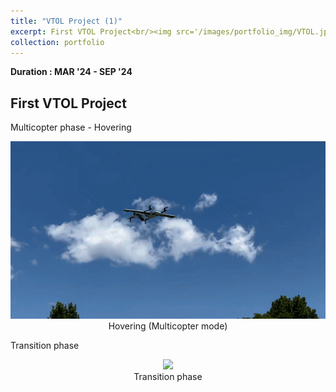 ```yaml
---
title: "VTOL Project (1)"
excerpt: First VTOL Project<br/><img src='/images/portfolio_img/VTOL.jpg' width='500' height='500'> Transition<br/><img src='/images/portfolio_img/Foamboard_transition.gif' width='500'> 
collection: portfolio
---
```


**Duration : MAR '24 - SEP '24**
## First VTOL Project 

Multicopter phase - Hovering
<center>
  <img src='/images/portfolio_img/foamboard_flight1.gif' width='800' />
  <figcaption>Hovering (Multicopter mode)</figcaption>
</center>

Transition phase
<center>
  <img src='/images/portfolio_img/Foamboard_transition.gif' width='800' />
  <figcaption>Transition phase</figcaption>
</center>
